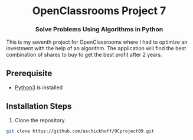 <h1 align="center">OpenClassrooms Project 7</h1>
<h3 align="center">Solve Problems Using Algorithms in Python</h3>

<p align="left">This is my seventh project for OpenClassrooms where I had to optimize an investment with the help of an 
algorithm. The application will find the best combination of shares to buy to get the best profit after 2 years.</p>

## Prerequisite

- [Python3](https://www.python.org/ "Python") is installed

## Installation Steps

1. Clone the repository

```Bash
git clone https://github.com/aschickhoff/OCproject09.git
```
